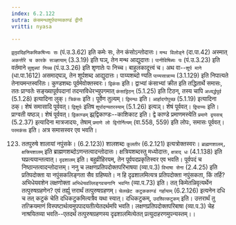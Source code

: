 ```yaml
---
index: 6.2.122
sutra: कंसमन्थशूर्पपाय्यकाण्डं द्वीगौ
vritti: nyasa

---
```

`वृ़तृ़वदिहनिकमिकषिभ्यः सः` (पं.उ.3.62) इति कमेः सः, तेन कंसोऽन्तोदात्तः। `मन्थ विलोड्ने` (दा.पा.42) अस्मात् `अकर्त्तरि च कारके सञ्ज्ञायाम्` (3.3.19) इति घञ्, तेन मन्थ आद्युदात्तः। `पानीविषिब्यः पः` (पं.उ.3.23) इति वर्तमाने `सुशृब्यां निच्च` (पं.उ.3.26) इति शृणातेः पः निच्च। बाहुलकादूत्त्वं च। अथ वा--`शूर्प माने` (धा.पा.1612) असमाद्घञ्, तेन शूर्पशब्द आद्युदात्तः। पाय्यशब्दो ण्यति `पाय्यसान्नाय्य` (3.1.129) इति निपात्यते तेनायमन्तस्वरितः। कुण्डशब्दः पूर्वमेवोक्तस्वरः। `द्विकंसः` इति। द्वाभ्यां कंसाभ्यां क्रीत इति तद्धितार्थे समासः, ततः प्राग्वतेः सङ्ख्यापूर्वपदानां तदन्तविधेरभ्युपगमात् `कंसाट्टिठन्` (5.1.25) इति टिठन्, तस्य चापि `अध्यर्द्धपूर्व` (5.1.28) इत्यादिना लुक्। `त्रिकंसः` इति। पूर्वेण तुल्यम्। `द्विमन्थः` इति। `आर्हादगोपुच्छ` (5.1.19) इत्यादिना ठक्। शेषं समासादि पूर्ववत्। `द्विशूर्पः` इतिष `शूर्पादन्यतरस्याम्` (5.1.26) इत्यञ्। शेषं पूर्ववत्। `द्विपाय्यः` इति। प्राग्वती यष्ठञ्। शेषं पूर्ववत्। `द्विकाण्डम्` झ्र्द्विकाण्डः--काशिकाट इति। द्वे काण्डे प्रमाणमस्येति `प्रमाणे द्वयसच्` (5.2.37) इत्यादिना मात्रजादयः, तेषाम् `प्रमाणे लो द्विगोर्नित्यम्` (वा.558, 559) इति लोपः, समासः पूर्ववत्।
`परमकंसः` इति। अत्र समासस्वर एव भवति।

123. ततपुरुषे शालायां नपुंसके। (6.2.123))
शालशब्दः `कूलतीर` (6.2.121) इत्यत्रोक्तस्वरः। `ब्राह्मणशालम्, क्षत्त्रियशालम्` इति ब्राह्मणशब्दोऽणन्तत्वादन्तोदात्तः। क्षत्रियशब्दस्तु मध्योदात्तः, `क्षत्राद् धः` (4.1.138) इति घप्रत्ययान्तत्वात्। `दृढशालम्` इति। बहुव्रीहिरयम्, तेन पूर्वपदप्रकृतिस्वर एव भवति। पूर्वपदं च निष्ठान्तत्वादन्तोदात्तम्। ननु च लक्षणप्रतिपदोक्तपरिभाषया (व्या.प.3) `विभाषा सेना` (2.4.25) इति प्रतिपदोक्ता या नपुंसकलिङ्गता सैव ग्रहिष्यते। न हि दृढशालमित्यत्र प्रतिपदोक्ता नपुंसकता, किं तर्हि? अभिधेयवशेन लक्षणोक्ता `अभिधेयवल्लिङ्गवचनानि भवन्ति` (व्या.प.73) इति। तत् किमेतन्निवृत्यर्थेन तत्पुरुषग्रहणेन? एवं तर्ह्यु त्तरार्थं तत्पुरुषग्रहणम्। `चेलखेट कटुककाण्डं गर्हायाम्` (6.2.126) इत्यनेन दधि च तत् कटुकं चेति दधिकटुकमित्यत्रैव यथा स्यात्। दधिकटुकम्, `उदश्वित्कटुकम्` इति। उत्तरार्थं तु तत्क्रियमाणं विस्पष्टार्थत्वमुपपादयतीत्येतदर्थमपि भवति। लक्षणप्रतिपदोक्तपरिबाषा (व्या.प.3) चेह नाश्रयितव्या भवति--एतदर्थं तत्पुरुषग्रहणस्य दृढशालमित्येतत् प्रत्युदाहरणमुपन्यस्तम्।।